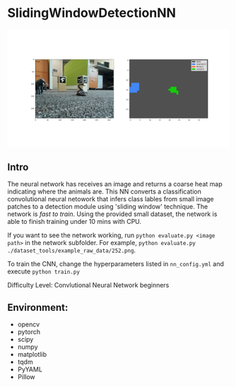 # SlidingWindowDetectionNN
![image](./demo.png)
## Intro
The neural network has receives an image and returns a coarse heat map indicating where the animals are.
This NN converts a classification convolutional neural netowork that infers class lables from small image patches to a detection module using 'sliding window' technique. 
The network is *fast to train*. Using the provided small dataset, the network is able to finish training under 10 mins with CPU.

If you want to see the network working, run `python evaluate.py <image path>`
in the network subfolder. For example, `python evaluate.py ./dataset_tools/example_raw_data/252.png`.

To train the CNN, change the hyperparameters listed in `nn_config.yml` and execute `python train.py`

Difficulty Level: Convlutional Neural Network beginners
## Environment:
- opencv
- pytorch
- scipy
- numpy
- matplotlib
- tqdm
- PyYAML
- Pillow

  
